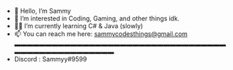 - 🙌 Hello, I’m Sammy
- 🥳 I’m interested in Coding, Gaming, and other things idk.
- 👨‍💻 I’m currently learning C# & Java (slowly)
- 📫 You can reach me here: sammycodesthings@gmail.com
▬▬▬▬▬▬▬▬▬▬▬▬▬▬▬▬▬▬▬▬▬▬▬▬▬▬▬▬▬▬▬▬▬▬▬▬▬▬▬▬▬▬▬▬▬▬▬▬▬▬
- Discord : Sammyy#9599
